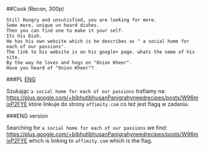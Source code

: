 ﻿##Cook (Recon, 300p)

	Still Hungry and unsutisfied, you are looking for more. 
	Some more, unique un heard dishes. 
	Then you can find one to make it your self. 
	Its his Dish. 
	He has his own website which is he describes as " a social home for each of our passions". 
	The link to his website is on his google+ page. whats the name of his site. 
	By the way he loves and hogs on "Onion Kheer". 
	Have you heard of "Onion Kheer"?

###PL
[ENG](#eng-version)

Szukając `a social home for each of our passions` trafiamy na: 
https://plus.google.com/+bibhutibhusanPanigrahyneedrecipes/posts/W96mixP2FYE 
które linkuje do strony `affimity.com` co też jest flagą w zadaniu.

###ENG version

Searching for `a social home for each of our passions` we find:
https://plus.google.com/+bibhutibhusanPanigrahyneedrecipes/posts/W96mixP2FYE 
which is linking to `affimity.com` which is the flag.
